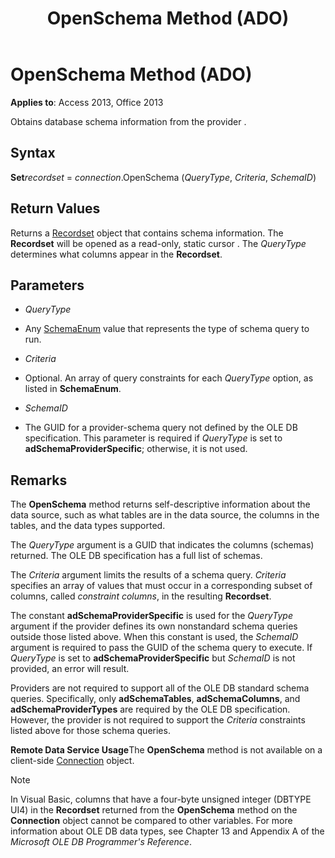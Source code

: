 ﻿---
title: OpenSchema Method (ADO)
TOCTitle: OpenSchema Method (ADO)
ms:assetid: 57771163-a14e-207a-2942-849acb79a9a1
ms:mtpsurl: https://msdn.microsoft.com/library/JJ249294(v=office.15)
ms:contentKeyID: 48544970
ms.date: 09/18/2015
mtps_version: v=office.15
---

# OpenSchema Method (ADO)


**Applies to**: Access 2013, Office 2013


Obtains database schema information from the provider .

## Syntax

**Set***recordset* = *connection*.OpenSchema (*QueryType*, *Criteria*, *SchemaID*)

## Return Values

Returns a [Recordset](recordset-object-ado.md) object that contains schema information. The **Recordset** will be opened as a read-only, static cursor . The *QueryType* determines what columns appear in the **Recordset**.

## Parameters

  - *QueryType*

  - Any [SchemaEnum](schemaenum.md) value that represents the type of schema query to run.

  - *Criteria*

  - Optional. An array of query constraints for each *QueryType* option, as listed in **SchemaEnum**.

  - *SchemaID*

  - The GUID for a provider-schema query not defined by the OLE DB specification. This parameter is required if *QueryType* is set to **adSchemaProviderSpecific**; otherwise, it is not used.

## Remarks

The **OpenSchema** method returns self-descriptive information about the data source, such as what tables are in the data source, the columns in the tables, and the data types supported.

The *QueryType* argument is a GUID that indicates the columns (schemas) returned. The OLE DB specification has a full list of schemas.

The *Criteria* argument limits the results of a schema query. *Criteria* specifies an array of values that must occur in a corresponding subset of columns, called *constraint columns*, in the resulting **Recordset**.

The constant **adSchemaProviderSpecific** is used for the *QueryType* argument if the provider defines its own nonstandard schema queries outside those listed above. When this constant is used, the *SchemaID* argument is required to pass the GUID of the schema query to execute. If *QueryType* is set to **adSchemaProviderSpecific** but *SchemaID* is not provided, an error will result.

Providers are not required to support all of the OLE DB standard schema queries. Specifically, only **adSchemaTables**, **adSchemaColumns**, and **adSchemaProviderTypes** are required by the OLE DB specification. However, the provider is not required to support the *Criteria* constraints listed above for those schema queries.

**Remote Data Service Usage**The **OpenSchema** method is not available on a client-side [Connection](connection-object-ado.md) object.


> [!NOTE]
> <P>In Visual Basic, columns that have a four-byte unsigned integer (DBTYPE UI4) in the <STRONG>Recordset</STRONG> returned from the <STRONG>OpenSchema</STRONG> method on the <STRONG>Connection</STRONG> object cannot be compared to other variables. For more information about OLE DB data types, see Chapter 13 and Appendix A of the <EM>Microsoft OLE DB Programmer's Reference</EM>.</P>


